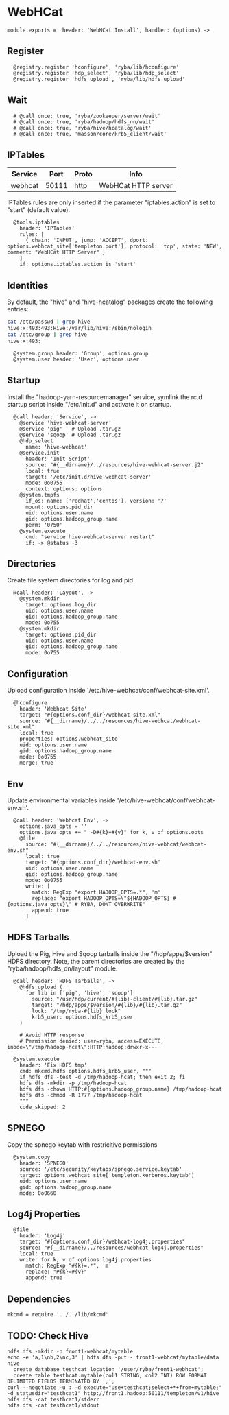 
# WebHCat

    module.exports =  header: 'WebHCat Install', handler: (options) ->

## Register

      @registry.register 'hconfigure', 'ryba/lib/hconfigure'
      @registry.register 'hdp_select', 'ryba/lib/hdp_select'
      @registry.register 'hdfs_upload', 'ryba/lib/hdfs_upload'

## Wait

      # @call once: true, 'ryba/zookeeper/server/wait'
      # @call once: true, 'ryba/hadoop/hdfs_nn/wait'
      # @call once: true, 'ryba/hive/hcatalog/wait'
      # @call once: true, 'masson/core/krb5_client/wait'

## IPTables

| Service | Port  | Proto | Info                |
|---------|-------|-------|---------------------|
| webhcat | 50111 | http  | WebHCat HTTP server |

IPTables rules are only inserted if the parameter "iptables.action" is set to
"start" (default value).

      @tools.iptables
        header: 'IPTables'
        rules: [
          { chain: 'INPUT', jump: 'ACCEPT', dport: options.webhcat_site['templeton.port'], protocol: 'tcp', state: 'NEW', comment: "WebHCat HTTP Server" }
        ]
        if: options.iptables.action is 'start'

## Identities

By default, the "hive" and "hive-hcatalog" packages create the following
entries:

```bash
cat /etc/passwd | grep hive
hive:x:493:493:Hive:/var/lib/hive:/sbin/nologin
cat /etc/group | grep hive
hive:x:493:
```

      @system.group header: 'Group', options.group
      @system.user header: 'User', options.user


## Startup

Install the "hadoop-yarn-resourcemanager" service, symlink the rc.d startup script
inside "/etc/init.d" and activate it on startup.

      @call header: 'Service', ->
        @service 'hive-webhcat-server'
        @service 'pig'   # Upload .tar.gz
        @service 'sqoop' # Upload .tar.gz
        @hdp_select
          name: 'hive-webhcat'
        @service.init
          header: 'Init Script'
          source: "#{__dirname}/../resources/hive-webhcat-server.j2"
          local: true
          target: '/etc/init.d/hive-webhcat-server'
          mode: 0o0755
          context: options: options
        @system.tmpfs
          if_os: name: ['redhat','centos'], version: '7'
          mount: options.pid_dir
          uid: options.user.name
          gid: options.hadoop_group.name
          perm: '0750'
        @system.execute
          cmd: "service hive-webhcat-server restart"
          if: -> @status -3

## Directories

Create file system directories for log and pid.

      @call header: 'Layout', ->
        @system.mkdir
          target: options.log_dir
          uid: options.user.name
          gid: options.hadoop_group.name
          mode: 0o755
        @system.mkdir
          target: options.pid_dir
          uid: options.user.name
          gid: options.hadoop_group.name
          mode: 0o755

## Configuration

Upload configuration inside '/etc/hive-webhcat/conf/webhcat-site.xml'.

      @hconfigure
        header: 'Webhcat Site'
        target: "#{options.conf_dir}/webhcat-site.xml"
        source: "#{__dirname}/../../resources/hive-webhcat/webhcat-site.xml"
        local: true
        properties: options.webhcat_site
        uid: options.user.name
        gid: options.hadoop_group.name
        mode: 0o0755
        merge: true

## Env

Update environmental variables inside '/etc/hive-webhcat/conf/webhcat-env.sh'.

      @call header: 'Webhcat Env', ->
        options.java_opts = ''
        options.java_opts += " -D#{k}=#{v}" for k, v of options.opts
        @file
          source: "#{__dirname}/../../resources/hive-webhcat/webhcat-env.sh"
          local: true
          target: "#{options.conf_dir}/webhcat-env.sh"
          uid: options.user.name
          gid: options.hadoop_group.name
          mode: 0o0755
          write: [
            match: RegExp "export HADOOP_OPTS=.*", 'm'
            replace: "export HADOOP_OPTS=\"${HADOOP_OPTS} #{options.java_opts}\" # RYBA, DONT OVERWRITE"
            append: true
          ]

## HDFS Tarballs

Upload the Pig, Hive and Sqoop tarballs inside the "/hdp/apps/$version"
HDFS directory. Note, the parent directories are created by the
"ryba/hadoop/hdfs_dn/layout" module.

      @call header: 'HDFS Tarballs', ->
        @hdfs_upload (
          for lib in ['pig', 'hive', 'sqoop']
            source: "/usr/hdp/current/#{lib}-client/#{lib}.tar.gz"
            target: "/hdp/apps/$version/#{lib}/#{lib}.tar.gz"
            lock: "/tmp/ryba-#{lib}.lock"
            krb5_user: options.hdfs_krb5_user
        )

        # Avoid HTTP response
        # Permission denied: user=ryba, access=EXECUTE, inode=\"/tmp/hadoop-hcat\":HTTP:hadoop:drwxr-x---

      @system.execute
        header: 'Fix HDFS tmp'
        cmd: mkcmd.hdfs options.hdfs_krb5_user, """
        if hdfs dfs -test -d /tmp/hadoop-hcat; then exit 2; fi
        hdfs dfs -mkdir -p /tmp/hadoop-hcat
        hdfs dfs -chown HTTP:#{options.hadoop_group.name} /tmp/hadoop-hcat
        hdfs dfs -chmod -R 1777 /tmp/hadoop-hcat
        """
        code_skipped: 2

## SPNEGO

Copy the spnego keytab with restricitive permissions

      @system.copy
        header: 'SPNEGO'
        source: '/etc/security/keytabs/spnego.service.keytab'
        target: options.webhcat_site['templeton.kerberos.keytab']
        uid: options.user.name
        gid: options.hadoop_group.name
        mode: 0o0660

## Log4j Properties

      @file
        header: 'Log4j'
        target: "#{options.conf_dir}/webhcat-log4j.properties"
        source: "#{__dirname}/../resources/webhcat-log4j.properties"
        local: true
        write: for k, v of options.log4j.properties
          match: RegExp "#{k}=.*", 'm'
          replace: "#{k}=#{v}"
          append: true

## Dependencies

    mkcmd = require '../../lib/mkcmd'

## TODO: Check Hive

```
hdfs dfs -mkdir -p front1-webhcat/mytable
echo -e 'a,1\nb,2\nc,3' | hdfs dfs -put - front1-webhcat/mytable/data
hive
  create database testhcat location '/user/ryba/front1-webhcat';
  create table testhcat.mytable(col1 STRING, col2 INT) ROW FORMAT DELIMITED FIELDS TERMINATED BY ',';
curl --negotiate -u : -d execute="use+testhcat;select+*+from+mytable;" -d statusdir="testhcat1" http://front1.hadoop:50111/templeton/v1/hive
hdfs dfs -cat testhcat1/stderr
hdfs dfs -cat testhcat1/stdout
```

